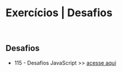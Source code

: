 # Exercícios | Desafios

<br>

## Desafios
<ul>
  <li>115 - Desafios JavaScript >> <a href="./115-desafios-javascript/">acesse aqui</a></li>
</ul>

<br>